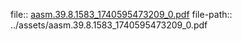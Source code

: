 file:: [aasm.39.8.1583_1740595473209_0.pdf](../assets/aasm.39.8.1583_1740595473209_0.pdf)
file-path:: ../assets/aasm.39.8.1583_1740595473209_0.pdf
